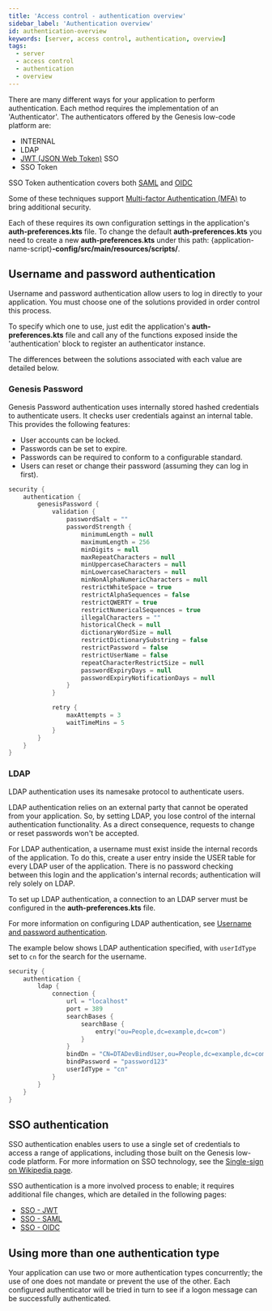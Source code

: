 ```yaml
---
title: 'Access control - authentication overview'
sidebar_label: 'Authentication overview'
id: authentication-overview
keywords: [server, access control, authentication, overview]
tags:
  - server
  - access control
  - authentication
  - overview
---
```



There are many different ways for your application to perform authentication. Each method requires the implementation of an 'Authenticator'. The authenticators offered by the Genesis low-code platform are:

* INTERNAL
* LDAP
* [JWT (JSON Web Token)](https://jwt.io/introduction) SSO
* SSO Token


SSO Token authentication covers both [SAML](https://en.wikipedia.org/wiki/Security_Assertion_Markup_Language) and [OIDC](https://openid.net/connect/)

Some of these techniques support [Multi-factor Authentication (MFA)](https://en.wikipedia.org/wiki/Multi-factor_authentication) to bring additional security.

Each of these requires its own configuration settings in the application's **auth-preferences.kts** file. To change the default **auth-preferences.kts** you need to create a new **auth-preferences.kts** under this path: {application-name-script}**-config/src/main/resources/scripts/**.

## Username and password authentication

Username and password authentication allow users to log in directly to your application. You must choose one of the  solutions provided in order control this process.

To specify which one to use, just edit the application's **auth-preferences.kts** file and call any of the functions exposed inside the 'authentication' block to register an authenticator instance.

The differences between the solutions associated with each value are detailed below.

### Genesis Password

Genesis Password authentication uses internally stored hashed credentials to authenticate users. It checks user credentials against an internal table. This provides the following features:

- User accounts can be locked.
- Passwords can be set to expire.
- Passwords can be required to conform to a configurable standard.
- Users can reset or change their password (assuming they can log in first).


```kotlin
security {
    authentication {
        genesisPassword {
            validation {
                passwordSalt = ""
                passwordStrength {
                    minimumLength = null
                    maximumLength = 256
                    minDigits = null
                    maxRepeatCharacters = null
                    minUppercaseCharacters = null
                    minLowercaseCharacters = null
                    minNonAlphaNumericCharacters = null
                    restrictWhiteSpace = true
                    restrictAlphaSequences = false
                    restrictQWERTY = true
                    restrictNumericalSequences = true
                    illegalCharacters = ""
                    historicalCheck = null
                    dictionaryWordSize = null
                    restrictDictionarySubstring = false
                    restrictPassword = false
                    restrictUserName = false
                    repeatCharacterRestrictSize = null
                    passwordExpiryDays = null
                    passwordExpiryNotificationDays = null
                }
            }

            retry {
                maxAttempts = 3
                waitTimeMins = 5
            }
        }
	}
}
```

### LDAP

LDAP authentication uses its namesake protocol to authenticate users. 

LDAP authentication relies on an external party that cannot be operated from your application. So, by setting LDAP, you lose control of the internal authentication functionality. As a direct consequence, requests to change or reset passwords won't be accepted.

For LDAP authentication, a username must exist inside the internal records of the application. To do this, create a user entry inside the USER table for every LDAP user of the application. There is no password checking between this login and the application's internal records; authentication will rely solely on LDAP.

To set up LDAP authentication, a connection to an LDAP server must be configured in the **auth-preferences.kts** file.

For more information on configuring LDAP authentication, see [Username and password authentication](../../../server/access-control/password-authentication/#authentication).

The example below shows LDAP authentication specified, with `userIdType` set to `cn` for the search for the username.

```kotlin
security {
    authentication {
		ldap {
		    connection {
		        url = "localhost"
                port = 389
                searchBases {
				    searchBase {
                        entry("ou=People,dc=example,dc=com")
			        }
                }
                bindDn = "CN=DTADevBindUser,ou=People,dc=example,dc=com"
                bindPassword = "password123"
                userIdType = "cn"	
			}
		}
    }
}
```

## SSO authentication

SSO authentication enables users to use a single set of credentials to access a range of applications, including those built on the Genesis low-code platform. For more information on SSO technology, see the [Single-sign on Wikipedia page](https://en.wikipedia.org/wiki/Single_sign-on).

SSO authentication is a more involved process to enable; it requires additional file changes, which are detailed in the following pages:

- [SSO - JWT](../../../server/access-control/SSO-jwt/)
- [SSO - SAML](../../../server/access-control/SSO-saml/)
- [SSO - OIDC](../../../server/access-control/SSO-oidc/)

## Using more than one authentication type
Your application can use two or more authentication types concurrently; the use of one does not mandate or prevent the use of the other. Each configured authenticator will be tried in turn to see if a logon message can be successfully authenticated.
